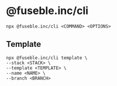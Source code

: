 # @fuseble.inc/cli

```shell
npx @fuseble.inc/cli <COMMAND> <OPTIONS>
```

## Template

```shell
npx @fuseble.inc/cli template \
--stack <STACK> \
--template <TEMPLATE> \
--name <NAME> \
--branch <BRANCH>
```
